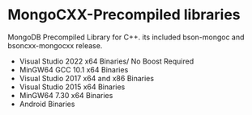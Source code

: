 # MongoCXX-Precompiled libraries
MongoDB Precompiled Library for C++. its included bson-mongoc and bsoncxx-mongocxx release.

<ul>
  <li> Visual Studio 2022 x64 Binaries/ No Boost Required</li>
  <li> MinGW64 GCC 10.1 x64 Binaries</li>
  <li> Visual Studio 2017 x64 and x86 Binaries</li>
  <li> Visual Studio 2015 x64 Binaries</li>
  <li> MinGW64 7.30 x64 Binaries</li>
  <li> Android Binaries </li>
</ul>
